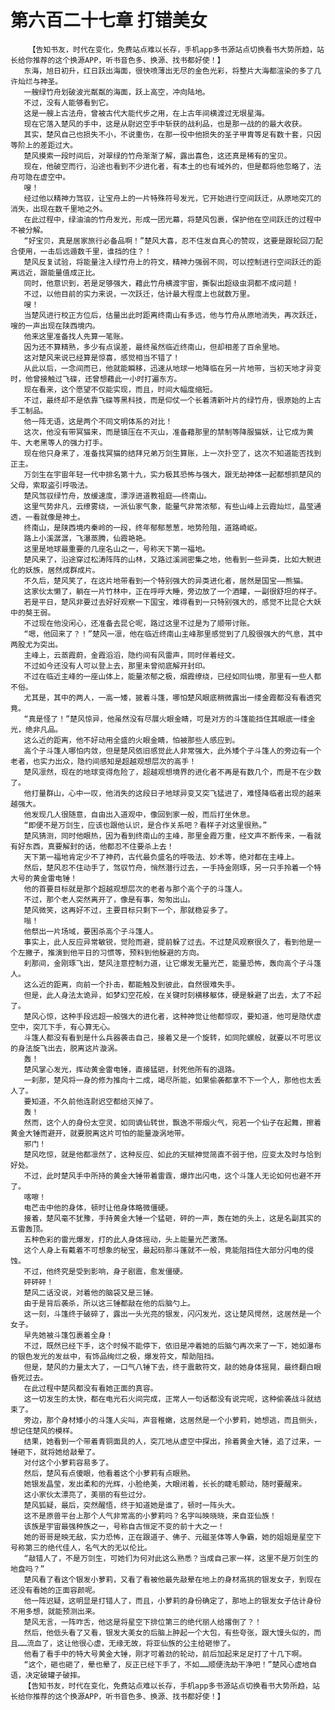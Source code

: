# 第六百二十七章 打错美女
        【告知书友，时代在变化，免费站点难以长存，手机app多书源站点切换看书大势所趋，站长给你推荐的这个换源APP，听书音色多、换源、找书都好使！】
       东海，旭日初升，红日跃出海面，很快喷薄出无尽的金色光彩，将整片大海都渲染的多了几许灿烂与神圣。
       一艘绿竹舟划破波光粼粼的海面，跃上高空，冲向陆地。
       不过，没有人能够看到它。
       这是一艘上古法舟，曾被古代大能代步之用，在上古年间横渡过无垠星海。
       现在它落入楚风的手中，这是从尉迟空手中斩获的战利品，也是那一战的的最大收获。
       其实，楚风自己也损失不小，不说重伤，在那一役中他损失的圣子甲胄等足有数十套，只因等阶上的差距过大。
       楚风摸索一段时间后，对翠绿的竹舟渐渐了解，露出喜色，这还真是稀有的宝贝。
       现在，他破空而行，沿途也看到不少进化者，有本土的也有域外的，但是都将他忽略了，法舟可隐在虚空中。
       嗖！
       经过他以精神力驾驭，让宝舟上的一片特殊符号发光，它开始进行空间跃迁，从原地突兀的消失，出现在数千里地之外。
       在此过程中，绿油油的竹舟发光，形成一团光幕，将楚风包裹，保护他在空间跃迁的过程中不被分解。
       “好宝贝，真是居家旅行必备品啊！”楚风大喜，忍不住发自真心的赞叹，这要是跟轮回刀配合使用，一击后远遁数千里，谁挡的住？！
       楚风反复试验，将能量注入绿竹舟上的符文，精神力强弱不同，可以控制进行空间跃迁的距离远近，跟能量值成正比。
       同时，他意识到，若是足够强大，藉此竹舟横渡宇宙，撕裂出超级虫洞都不成问题！
       不过，以他目前的实力来说，一次跃迁，估计最大程度上也就数万里。
       嗖！
       当楚风进行校正方位后，估量出此时距离终南山有多远，他与竹舟从原地消失，再次跃迁，嗖的一声出现在陕西境内。
       他来这里准备找人先算一笔账。
       因为还不算精熟，多少有点误差，最终虽然临近终南山，但却相差了百余里地。
       这对楚风来说已经算是惊喜，感觉相当不错了！
       从此以后，一念间而已，他就能瞬移，迅速从地球一地降临在另一片地带，当初天地才异变时，他曾接触过飞碟，还曾想藉此一小时打遍东方。
       现在看来，这个愿望不仅能实现，而且，时间大幅度缩短。
       不过，最终却不是依靠飞碟等黑科技，而是仰仗一个长着清新叶片的绿竹舟，很原始的上古手工制品。
       他一阵无语，这是两个不同文明体系的对比！
       这次，他没有带冥猫来，而是镇压在不灭山，准备藉那里的禁制等降服猫妖，让它成为黄牛、大老黑等人的强力打手。
       现在他只身来了，准备找冥猫的结拜兄弟万剑生算账，上一次扑空了，这次不知道能否找到正主。
       万剑生在宇宙年轻一代中排名第十九，实力极其恐怖与强大，跟无劫神体一起都想抓楚风的父母，索取盗引呼吸法。
       楚风驾驭绿竹舟，放缓速度，漂浮进道教祖庭——终南山。
       这里气势非凡，云缭雾绕，一派仙家气象，能量气非常浓郁，有些山峰上云霞灿烂，晶莹通透，一看就像是神土。
       终南山，是陕西境内秦岭的一段，终年郁郁葱葱，地势险阻，道路崎岖。
       路上小溪潺潺，飞瀑蒸腾，仙霞艳艳。
       这里是地球最重要的几座名山之一，号称天下第一福地。
       楚风来了，沿途穿过松涛阵阵的山林，又路过溪涧密集之地，他看到一些异类，比如大鲵进化的妖族，居然成群成片。
       不久后，楚风笑了，在这片地带看到一个特别强大的异类进化者，居然是国宝——熊猫。
       这家伙太懒了，躺在一片竹林中，正在呼呼大睡，旁边放了一个酒罐，一副很舒坦的样子。
       若是平日，楚风非要过去好好观察一下国宝，难得看到一只特别强大的，感觉不比昆仑大妖中的獒王弱。
       不过现在他没闲心，还准备去昆仑呢，路过这里不过是为了顺带讨账。
       “嗯，他回来了？！”楚风一凛，他在临近终南山主峰那里感觉到了几股很强大的气息，其中两股尤为突出。
       主峰上，云蒸霞蔚，金霞滔滔，隐约间有风雷声，同时伴着经文。
       不过如今还没有人可以登上去，那里未曾彻底解开封印。
       不过在临近主峰的一座山体上，能量浓郁之极，烟霞缭绕，已经如同仙境，那里有一些人都不俗。
       尤其是，其中的两人，一高一矮，披着斗篷，哪怕楚风眼底稍微露出一缕金霞都没有看透究竟。
       “真是怪了！”楚风惊异，他虽然没有尽展火眼金睛，可是对方的斗篷能挡住其眼底一缕金光，绝非凡品。
       这么近的距离，他不好动用全盛的火眼金睛，怕被那些人感应到。
       高个子斗篷人哪怕内敛，但是楚风依旧感觉此人非常强大，此外矮个子斗篷人的旁边有一个老者，也实力出众，隐约间感知是超越观想层次的高手！
       楚风凛然，现在的地球变得危险了，超越观想境界的进化者不再是有数几个，而是不在少数了。
       他打量群山，心中一叹，他消失的这段日子地球异变又突飞猛进了，难怪降临者出现的越来越强大。
       他发现几人很随意，自由出入道观中，像回到家一般，而后打坐休息。
       “即便不是万剑生，应该也跟他认识，是合作关系吧？看样子对这里很熟。”
       楚风猜测，同时他眼热，因为看到终南山的主峰，那里金霞万重，经文声不断传来，一看就有好东西，真要解封的话，他都忍不住要杀上去！
       天下第一福地肯定少不了神药，古代最负盛名的呼吸法、妙术等，绝对都在主峰上。
       然后，楚风忍不住动手了，驾驭竹舟，悄然潜行过去，一手持金刚琢，另一只手拎着一个特大号的黄金雷电锤！
       他的首要目标就是那个超越观想层次的老者与那个高个子的斗篷人。
       不过，那个老人突然离开了，像是有事，匆匆出山。
       楚风微笑，这再好不过，主要目标只剩下一个，那就稳妥多了。
       嗡！
       他祭出一片场域，要困杀高个子斗篷人。
       事实上，此人反应异常敏锐，觉险而避，提前躲了过去。不过楚风观察很久了，看到他是一个左撇子，推演到他平日的习惯等，预料到他躲避的方向。
       刹那间，金刚琢飞出，楚风注意控制力道，让它爆发无量光芒，能量恐怖，轰向高个子斗篷人。
       这么近的距离，向前一个扑击，都能触及到彼此，自然很难失手。
       但是，此人身法太诡异，如梦幻空花般，在关键时刻横移躯体，硬是躲避了出去，太了不起了。
       楚风心惊，这种手段远超一般强大的进化者，这种神觉让他都惊叹，要知道，他可是隐伏虚空中，突兀下手，有心算无心。
       斗篷人都没有看到是什么兵器袭击自己，接着又是一个旋转，如同陀螺般，就要以不可思议的身法旋飞出去，脱离这片漩涡。
       轰！
       楚风掌心发光，挥动黄金雷电锤，直接猛砸，封死他所有的退路。
       一刹那，楚风将一身的修为推向十二成，竭尽所能，如果偷袭都拿不下一个人，那他也太丢人了。
       要知道，不久前他连尉迟空都给灭掉了。
       轰！
       然而，这个人的身份太空灵，如同谪仙转世，飘逸不带烟火气，宛若一个仙子在起舞，擦着黄金大锤而避开，就要脱离这片可怕的能量漩涡地带。
       邪门！
       楚风吃惊，就是他都凛然了，这种反应、如此的天赋神觉简直不弱于他，应变太及时与恰到好处。
       不过，此时楚风手中所持的黄金大锤带着雷霆，爆炸出闪电，这个斗篷人无论如何也避不开了。
       喀嚓！
       电芒击中他的身体，顿时让他身体略微僵硬。
       接着，楚风毫不犹豫，手持黄金大锤一个猛砸，砰的一声，轰在她的头上，这是名副其实的五雷轰顶。
       五种色彩的雷光爆发，打的此人身体摇动，头上能量光芒激荡。
       这个人身上有戴着不可想象的秘宝，最起码那斗蓬就不一般，竟能阻挡住大部分闪电的侵蚀。
       不过，他终究是受到影响，身子剧震，愈发僵硬。
       砰砰砰！
       楚风二话没说，对着他的脑袋又是三锤。
       由于是背后袭杀，所以这三锤都敲在他的后脑勺上。
       这一刻，斗篷终于破碎了，露出一头光亮的银发，闪闪发光，这让楚风愕然，这居然是一个女子。
       早先她被斗篷包裹着全身！
       不过，既然已经下手，这个时候不能停下，依旧是冲着她的后脑勺再次来了一下，她如瀑布的银色发光的发丝中，有饰品绚烂之极，爆发符文，帮助阻挡。
       但是，楚风的力量太大了，一口气八锤下去，终于震散符文，敲的她身体摇晃，最终翻白眼昏死过去。
       在此过程中楚风都没有看她正面的真容。
       这一切发生的太快，都在电光石火间完成，正常人一句话都没有说完呢，这种偷袭战斗就结束了。
       旁边，那个身材矮小的斗篷人尖叫，声音稚嫩，这居然是一个小萝莉，她想逃，而且侧头，想记住楚风的模样。
       结果，她看到一个带着青铜面具的人，突兀地从虚空中探出，拎着黄金大锤，追了过来，一锤砸下，就将她给敲晕了。
       对付这个小萝莉容易多了。
       然后，楚风有点傻眼，他看着这个小萝莉有点眼熟。
       她银发晶莹，发出柔和的光辉，小脸绝美，大眼闭着，长长的睫毛颤动，随时要醒来。
       这小家伙太漂亮了，美丽的有些过分。
       楚风狐疑，最后，突然醒悟，终于知道她是谁了，顿时一阵头大。
       这不是原兽平台上那个人气非常高的小萝莉吗？名字叫映晓晓，来自亚仙族！
       该族是宇宙最强种族之一，号称自古恒定不变的前十大之一！
       她的哥哥是映无敌，实力恐怖，正在跟道子、佛子、元磁圣体等人争霸，她的姐姐是星空下号称第三的绝代佳人，名气大的无以伦比。
       “敲错人了，不是万剑生，可她们为何对此这么熟悉？当成自己家一样，这里不是万剑生的地盘吗？”
       楚风看了看这个银发小萝莉，又看了看被他最先敲晕在地上的身材高挑的银发女子，到现在还没有看她的正面容颜呢。
       他一阵迟疑，这明显是打错人了，而且，小萝莉的身份确定了，那地上的银发女子估计身份不用多想，就能预测出来。
       楚风无言，一阵咋舌，他这是将星空下排位第三的绝代丽人给撂倒了？！
       然后，他低头看了又看，银发大美女的后脑上肿起一个大包，有些夸张，跟大馒头似的，而且……流血了，这让他很心虚，无缘无故，将亚仙族的公主给砸惨了。
       他看了看手中的特大号黄金大锤，刚才可着劲的轮动，前后加起来足足打了十几下啊。
       “这个，砸也砸了，晕也晕了，反正已经下手了，不如……顺便洗劫干净吧！”楚风心虚地自语，决定破罐子破摔。
       【告知书友，时代在变化，免费站点难以长存，手机app多书源站点切换看书大势所趋，站长给你推荐的这个换源APP，听书音色多、换源、找书都好使！】